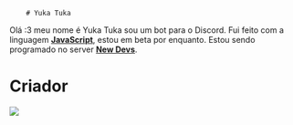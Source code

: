         # Yuka Tuka 
     
Olá :3 meu nome é Yuka Tuka sou um bot para o Discord.
Fui feito com a linguagem **[JavaScript](https://www.javascript.com/)**, estou em beta por enquanto.
Estou sendo programado no server **[New Devs](https://discord.gg/PfduUW8)**.


# Criador

![](https://prnt.sc/nk1tu6)
